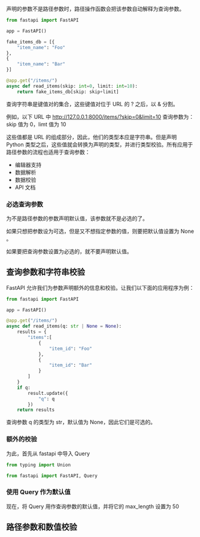 声明的参数不是路径参数时，路径操作函数会把该参数自动解释为查询参数。

```python
from fastapi import FastAPI

app = FastAPI()

fake_items_db = [{
    "item_name": "Foo"
},
{
    "item_name": "Bar"
}]

@app.get("/items/")
async def read_items(skip: int=0, limit: int=10):
    return fake_items_db[skip: skip+limit]
```

查询字符串是键值对的集合，这些键值对位于 URL 的 ? 之后，以 & 分割。

例如，以下 URL 中 http://127.0.0.1:8000/items/?skip=0&limit=10 查询参数为：skip 值为 0，limt 值为 10

这些值都是 URL 的组成部分，因此，他们的类型本应是字符串。但是声明 Python 类型之后，这些值就会转换为声明的类型，并进行类型校验。所有应用于路径参数的流程也适用于查询参数：

- 编辑器支持
- 数据解析
- 数据校验
- API 文档


### 必选查询参数

为不是路径参数的参数声明默认值，该参数就不是必选的了。

如果只想把参数设为可选，但是又不想指定参数的值，则要把默认值设置为 None 。

如果要把查询参数设置为必选的，就不要声明默认值。

## 查询参数和字符串校验

FastAPI 允许我们为参数声明额外的信息和校验。让我们以下面的应用程序为例：

```python
from fastapi import FastAPI

app = FastAPI()

@app.get("/items/")
async def read_items(q: str | None = None):
    results = {
        "items":[
            {
                "item_id": "Foo"
            },
            {
                "item_id": "Bar"
            }
        ]
    }
    if q:
        result.update({
            "q": q
        })
    return results 
```

查询参数 q 的类型为 str，默认值为 None，因此它们是可选的。

### 额外的校验

为此，首先从 fastapi 中导入 Query

```python
from typing import Union 

from fastapi import FastAPI, Query
```

### 使用 Query 作为默认值

现在，将 Query 用作查询参数的默认值，并将它的 max_length 设置为 50





## 路径参数和数值校验

